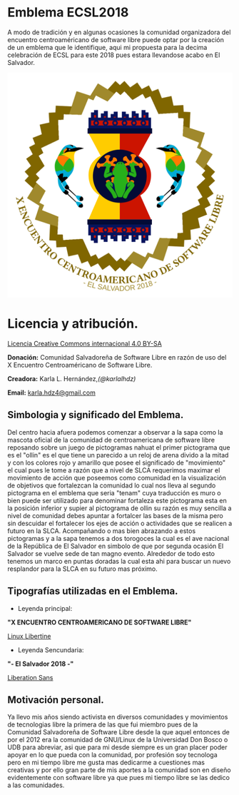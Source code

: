 # Emblema ECSL2018
A modo de tradición y en algunas ocasiones la comunidad organizadora del encuentro centroaméricano de software libre puede optar por la creación de un emblema que le identifique, aqui mi propuesta para la decima celebración de ECSL para este 2018 pues estara llevandose acabo en El Salvador.

![Emblema ECSL2018](https://raw.githubusercontent.com/karlalhdz/emblemaECSL2018/master/EmblemaECSL18_KarlaHernandez.png)

# Licencia y atribución.
[Licencia Creative Commons internacional 4.0 BY-SA](https://creativecommons.org/licenses/by-sa/4.0/deed.es_ES)

**Donación:** Comunidad Salvadoreña de Software Libre en razón de uso del X Encuentro Centroaméricano de Software Libre. 

**Creadora:** Karla L. Hernández,*(@karlalhdz)*

**Email:** karla.hdz4@gmail.com

## Simbologia y significado del Emblema.
Del centro hacia afuera podemos comenzar a observar a la sapa como la mascota oficial de la comunidad de centroamericana de software libre reposando sobre un juego de pictogramas nahuat el primer pictograma que es el "ollin" es el que tiene un parecido a un reloj de arena divido a la mitad y con los colores rojo y amarillo que posee el significado de "movimiento" el cual pues le tome a razón que a nivel de SLCA requerimos maximar el movimiento de acción que poseemos como comunidad en la visualización de objetivos que fortalezcan la comunidad lo cual nos lleva al segundo pictograma en el emblema que seria "tenam" cuya traducción es muro o bien puede ser utilizado para denominar fortaleza este pictograma esta en la posición inferior y supier al pictograma de ollin su razón es muy sencilla a nivel de comunidad debes apuntar a fortalcer las bases de la misma pero sin descuidar el fortalecer los ejes de acción o actividades que se realicen a futuro en la SLCA. Acompañando o mas bien abrazando a estos pictogramas y a la sapa tenemos a dos torogoces la cual es el ave nacional de la República de El Salvador en simbolo de que por segunda ocasión El Salvador se vuelve sede de tan magno evento. Alrededor de todo esto tenemos un marco en puntas doradas la cual esta ahi para buscar un nuevo resplandor para la SLCA en su futuro mas próximo. 

## Tipografías utilizadas en el Emblema.
* Leyenda principal: 

**"X ENCUENTRO CENTROAMERICANO DE SOFTWARE LIBRE"** 

[Linux Libertine](https://www.dafont.com/es/linux-libertine.font)

* Leyenda Sencundaria: 

**"- El Salvador 2018 -"**

[Liberation Sans](https://www.fontsquirrel.com/fonts/liberation-sans)

## Motivación personal. 
Ya llevo mis años siendo activista en diversos comunidades y movimientos de tecnologias libre la primera de las que fui miembro pues de la Comunidad Salvadoreña de Software Libre desde la que aquel entonces de por el 2012 era la comunidad de GNU/Linux de la Universidad Don Bosco o UDB para abreviar, asi que para mi desde siempre es un gran placer poder apoyar en lo que pueda con la comunidad, por profesión soy tecnologa pero en mi tiempo libre me gusta mas dedicarme a cuestiones mas creativas y por ello gran parte de mis aportes a la comunidad son en diseño evidentemente con software libre ya que pues mi tiempo libre se las dedico a las comunidades.


